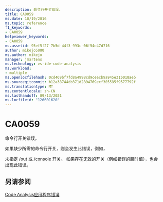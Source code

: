 ```yaml
---
description: 命令行开关错误。
title: CA0059
ms.date: 10/19/2016
ms.topic: reference
f1_keywords:
- CA0059
helpviewer_keywords:
- CA0059
ms.assetid: 95ef5f27-7b5d-44f3-993c-06f54e47d716
author: mikejo5000
ms.author: mikejo
manager: jmartens
ms.technology: vs-ide-code-analysis
ms.workload:
- multiple
ms.openlocfilehash: 0cd469bf7fd8a4998cd9ceecb9a945e315018aeb
ms.sourcegitcommit: b12a38744db371d2894769ecf305585f9577792f
ms.translationtype: MT
ms.contentlocale: zh-CN
ms.lasthandoff: 09/13/2021
ms.locfileid: "126601620"
---
```

# <a name="ca0059"></a>CA0059
命令行开关错误。

如果缺少所需的命令行开关，则会发生此错误，例如，

未指定 /out 或 /console 开关。 如果存在无效的开关（例如错误的超时值），也会出现此错误。

## <a name="see-also"></a>另请参阅
[Code Analysis应用程序错误](../code-quality/code-analysis-application-errors.md)
